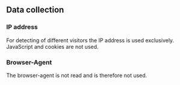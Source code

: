 ## Data collection

### IP address

For detecting of different visitors the IP address is used exclusively.
JavaScript and cookies are not used.

### Browser-Agent

The browser-agent is not read and is therefore not used.
